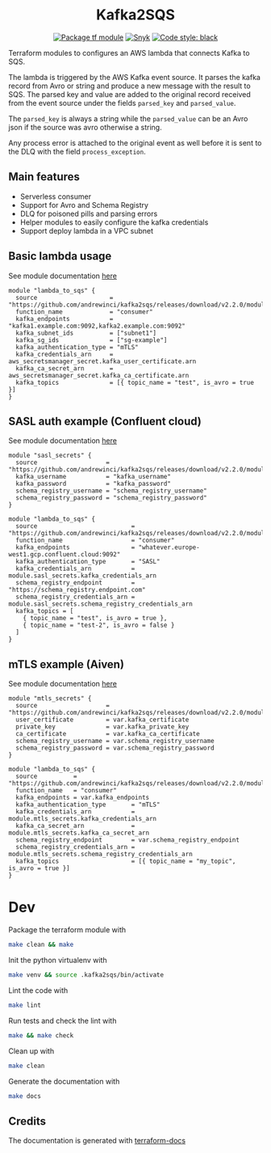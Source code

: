<h1 align="center">Kafka2SQS</h1>

<p align="center">
<a href="https://github.com/andrewinci/kafka2sqs/actions/workflows/package.yml"><img alt="Package tf module" src="https://github.com/andrewinci/kafka2sqs/actions/workflows/package.yml/badge.svg"></a>
<a href="https://snyk.io/test/github/andrewinci/kafka2sqs"><img alt="Snyk" src="https://snyk.io/test/github/andrewinci/kafka2sqs/badge.svg"></a>
<a href="https://github.com/psf/black"><img alt="Code style: black" src="https://img.shields.io/badge/code%20style-black-000000.svg"></a>
</p>

Terraform modules to configures an AWS lambda that connects Kafka to SQS.

The lambda is triggered by the AWS Kafka event source. It parses the kafka record from Avro or string and produce a new message
with the result to SQS. The parsed key and value are added to the original record received from the event source under the fields
`parsed_key` and `parsed_value`. 

The `parsed_key` is always a string while the `parsed_value` can be an Avro json if the source was avro 
otherwise a string.

Any process error is attached to the original event as well before it is sent to the DLQ with the field `process_exception`.

## Main features
- Serverless consumer
- Support for Avro and Schema Registry
- DLQ for poisoned pills and parsing errors
- Helper modules to easily configure the kafka credentials
- Support deploy lambda in a VPC subnet

## Basic lambda usage

See module documentation [here](./modules/lambda/readme.md)

```hcl
module "lambda_to_sqs" {
  source                    = "https://github.com/andrewinci/kafka2sqs/releases/download/v2.2.0/module.zip//lambda"
  function_name             = "consumer"
  kafka_endpoints           = "kafka1.example.com:9092,kafka2.example.com:9092"
  kafka_subnet_ids          = ["subnet1"]
  kafka_sg_ids              = ["sg-example"]
  kafka_authentication_type = "mTLS"
  kafka_credentials_arn     = aws_secretsmanager_secret.kafka_user_certificate.arn
  kafka_ca_secret_arn       = aws_secretsmanager_secret.kafka_ca_certificate.arn
  kafka_topics              = [{ topic_name = "test", is_avro = true }]
}
```

## SASL auth example (Confluent cloud)

See module documentation [here](./modules/sasl_secrets/readme.md)

```hcl
module "sasl_secrets" {
  source                   = "https://github.com/andrewinci/kafka2sqs/releases/download/v2.2.0/module.zip//sasl_secrets"
  kafka_username           = "kafka_username"
  kafka_password           = "kafka_password"
  schema_registry_username = "schema_registry_username"
  schema_registry_password = "schema_registry_password"
}

module "lambda_to_sqs" {
  source                          = "https://github.com/andrewinci/kafka2sqs/releases/download/v2.2.0/module.zip//lambda"
  function_name                   = "consumer"
  kafka_endpoints                 = "whatever.europe-west1.gcp.confluent.cloud:9092"
  kafka_authentication_type       = "SASL"
  kafka_credentials_arn           = module.sasl_secrets.kafka_credentials_arn
  schema_registry_endpoint        = "https://schema_registry.endpoint.com"
  schema_registry_credentials_arn = module.sasl_secrets.schema_registry_credentials_arn
  kafka_topics = [
    { topic_name = "test", is_avro = true },
    { topic_name = "test-2", is_avro = false }
  ]
}
```

## mTLS example (Aiven)

See module documentation [here](./modules/mtls_secrets/readme.md)

```hcl
module "mtls_secrets" {
  source                   = "https://github.com/andrewinci/kafka2sqs/releases/download/v2.2.0/module.zip//mtls_secrets"
  user_certificate         = var.kafka_certificate
  private_key              = var.kafka_private_key
  ca_certificate           = var.kafka_ca_certificate
  schema_registry_username = var.schema_registry_username
  schema_registry_password = var.schema_registry_password
}

module "lambda_to_sqs" {
  source          = "https://github.com/andrewinci/kafka2sqs/releases/download/v2.2.0/module.zip//lambda"
  function_name   = "consumer"
  kafka_endpoints = var.kafka_endpoints
  kafka_authentication_type       = "mTLS"
  kafka_credentials_arn           = module.mtls_secrets.kafka_credentials_arn
  kafka_ca_secret_arn             = module.mtls_secrets.kafka_ca_secret_arn
  schema_registry_endpoint        = var.schema_registry_endpoint
  schema_registry_credentials_arn = module.mtls_secrets.schema_registry_credentials_arn
  kafka_topics                    = [{ topic_name = "my_topic", is_avro = true }]
}
```

# Dev

Package the terraform module with
```bash
make clean && make
```

Init the python virtualenv with
```bash
make venv && source .kafka2sqs/bin/activate
```

Lint the code with
```bash
make lint
```

Run tests and check the lint with
```bash
make && make check
```

Clean up with
```bash
make clean
```

Generate the documentation with
```bash
make docs
```

## Credits

The documentation is generated with [terraform-docs](https://terraform-docs.io/) 